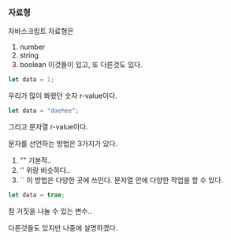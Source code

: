 ### 자료형

자바스크립트 자료형은
1. number
2. string
3. boolean
이것들이 있고, 또 다른것도 있다.


```js
let data = 1;
```
우리가 많이 봐왔던 숫자 r-value이다.


```js
let data = "daehee";
```
그리고 문자열 r-value이다.

문자를 선언하는 방법은 3가지가 있다.

1. ""
	기본적..
2. ''
	위랑 비슷하다..
3. \`\`
	이 방법은 다양한 곳에 쓰인다. 
	문자열 안에 다양한 작업을 할 수 있다.


```js
let data = true;
```
참 거짓을 나눌 수 있는 변수..

다른것들도 있지만 나중에 설명하겠다.
